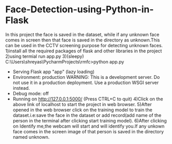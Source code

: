 # Face-Detection-using-Python-in-Flask
In this project the face is saved in the dataset, while if any unknown face comes in screen then that face is saved in the directory as unknown.This can be used in the CCTV screening purpose for detecting unknown faces.
1)install all the required packages of flask and other libraries in the project
2)using termial run app.py
3)(sleepy) C:\Users\shreyas\PycharmProjects\rmfc>python app.py
 * Serving Flask app "app" (lazy loading)
 * Environment: production
   WARNING: This is a development server. Do not use it in a production deployment.
   Use a production WSGI server instead.
 * Debug mode: off
 * Running on http://127.0.0.1:5000/ (Press CTRL+C to quit)
 4)Click on the above link of localhost to start the project in web browser.
 5)After opened in the web browser click on the training model to train the dataset.i.e:save the face in the dataset or add record(add name of the person in the terminal after clicking start training model).
 6)After clicking on Identify me,the webcam will start and will identify you.If any unkown face comes in the screen image of that person is saved in the directory named unknown.
